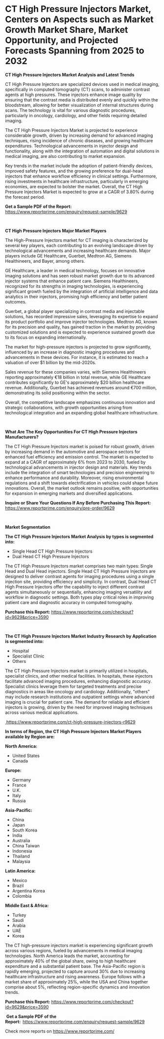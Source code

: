 <p><h1>CT High Pressure Injectors Market, Centers on Aspects such as Market Growth Market Share, Market Opportunity, and Projected Forecasts Spanning from 2025 to 2032</h1></p><p><strong>CT High Pressure Injectors Market Analysis and Latest Trends</strong></p>
<p><p>CT High Pressure Injectors are specialized devices used in medical imaging, specifically in computed tomography (CT) scans, to administer contrast agents at high pressures. These injectors enhance image quality by ensuring that the contrast media is distributed evenly and quickly within the bloodstream, allowing for better visualization of internal structures during scans. The technology is vital for various diagnostic procedures, particularly in oncology, cardiology, and other fields requiring detailed imaging.</p><p>The CT High Pressure Injectors Market is projected to experience considerable growth, driven by increasing demand for advanced imaging techniques, rising incidence of chronic diseases, and growing healthcare expenditures. Technological advancements in injector design and functionality, along with the integration of automation and digital solutions in medical imaging, are also contributing to market expansion.</p><p>Key trends in the market include the adoption of patient-friendly devices, improved safety features, and the growing preference for dual-head injectors that enhance workflow efficiency in clinical settings. Furthermore, rising investments in healthcare infrastructure, particularly in emerging economies, are expected to bolster the market. Overall, the CT High Pressure Injectors Market is expected to grow at a CAGR of 3.80% during the forecast period.</p></p>
<p><strong>Get a Sample PDF of the Report:&nbsp;</strong> <a href="https://www.reportprime.com/enquiry/request-sample/9629?utm_campaign=2532&utm_medium=2&utm_source=Github&utm_content=ia&utm_term=20032025&utm_id=ct-high-pressure-injectors">https://www.reportprime.com/enquiry/request-sample/9629</a></p>
<p>&nbsp;</p>
<p><strong>CT High Pressure Injectors Major Market Players</strong></p>
<p><p>The High-Pressure Injectors market for CT imaging is characterized by several key players, each contributing to an evolving landscape driven by technological advancements and increasing healthcare demands. Major players include GE Healthcare, Guerbet, Medtron AG, Siemens Healthineers, and Bayer, among others.</p><p>GE Healthcare, a leader in medical technology, focuses on innovative imaging solutions and has seen robust market growth due to its advanced injector systems that enhance patient care. Siemens Healthineers, recognized for its strengths in imaging technologies, is experiencing significant growth fueled by the integration of artificial intelligence and data analytics in their injectors, promising high efficiency and better patient outcomes.</p><p>Guerbet, a global player specializing in contrast media and injectable solutions, has recorded impressive sales, leveraging its expertise to expand its product portfolio and improve injector technologies. Medtron AG, known for its precision and quality, has gained traction in the market by providing customized solutions and is expected to experience sustained growth due to its focus on expanding internationally.</p><p>The market for high-pressure injectors is projected to grow significantly, influenced by an increase in diagnostic imaging procedures and advancements in these devices. For instance, it is estimated to reach a valuation of over $1 billion by the mid-2020s.</p><p>Sales revenue for these companies varies, with Siemens Healthineers reporting approximately €18 billion in total revenue, while GE Healthcare contributes significantly to GE's approximately $20 billion healthcare revenue. Additionally, Guerbet has achieved revenues around €700 million, demonstrating its solid positioning within the sector. </p><p>Overall, the competitive landscape emphasizes continuous innovation and strategic collaborations, with growth opportunities arising from technological integration and an expanding global healthcare infrastructure.</p></p>
<p>&nbsp;</p>
<p><strong>What Are The Key Opportunities For CT High Pressure Injectors Manufacturers?</strong></p>
<p><p>The CT High Pressure Injectors market is poised for robust growth, driven by increasing demand in the automotive and aerospace sectors for enhanced fuel efficiency and emission control. The market is expected to expand at a CAGR of approximately 6% from 2023 to 2030, fueled by technological advancements in injector design and materials. Key trends include the integration of smart technologies and precision engineering to enhance performance and durability. Moreover, rising environmental regulations and a shift towards electrification in vehicles could shape future innovations. Overall, the market outlook remains positive, with opportunities for expansion in emerging markets and diversified applications.</p></p>
<p><strong>Inquire or Share Your Questions If Any Before Purchasing This Report:</strong> <a href="https://www.reportprime.com/enquiry/pre-order/9629?utm_campaign=2532&utm_medium=2&utm_source=Github&utm_content=ia&utm_term=20032025&utm_id=ct-high-pressure-injectors">https://www.reportprime.com/enquiry/pre-order/9629</a></p>
<p>&nbsp;</p>
<p><strong>Market Segmentation</strong></p>
<p><strong>The CT High Pressure Injectors Market Analysis by types is segmented into:</strong></p>
<p><ul><li>Single Head CT High Pressure Injectors</li><li>Dual Head CT High Pressure Injectors</li></ul></p>
<p><p>The CT High Pressure Injectors market comprises two main types: Single Head and Dual Head injectors. Single Head CT High Pressure Injectors are designed to deliver contrast agents for imaging procedures using a single injection site, providing efficiency and simplicity. In contrast, Dual Head CT High Pressure Injectors offer the capability to inject different contrast agents simultaneously or sequentially, enhancing imaging versatility and workflow in diagnostic settings. Both types play critical roles in improving patient care and diagnostic accuracy in computed tomography.</p></p>
<p><strong>Purchase this Report:&nbsp;</strong><a href="https://www.reportprime.com/checkout?id=9629&price=3590&utm_campaign=2532&utm_medium=2&utm_source=Github&utm_content=ia&utm_term=20032025&utm_id=ct-high-pressure-injectors">https://www.reportprime.com/checkout?id=9629&price=3590</a></p>
<p>&nbsp;</p>
<p><strong>The CT High Pressure Injectors Market Industry Research by Application is segmented into:</strong></p>
<p><ul><li>Hospital</li><li>Specialist Clinic</li><li>Others</li></ul></p>
<p><p>The CT High Pressure Injectors market is primarily utilized in hospitals, specialist clinics, and other medical facilities. In hospitals, these injectors facilitate advanced imaging procedures, enhancing diagnostic accuracy. Specialist clinics leverage them for targeted treatments and precise diagnostics in areas like oncology and cardiology. Additionally, "others" may include research institutions and outpatient settings where advanced imaging is crucial for patient care. The demand for reliable and efficient injectors is growing, driven by the need for improved imaging techniques across various medical applications.</p></p>
<p><a href="https://www.reportprime.com/ct-high-pressure-injectors-r9629?utm_campaign=2532&utm_medium=2&utm_source=Github&utm_content=ia&utm_term=20032025&utm_id=ct-high-pressure-injectors">&nbsp;https://www.reportprime.com/ct-high-pressure-injectors-r9629</a></p>
<p><strong>In terms of Region, the CT High Pressure Injectors Market Players available by Region are:</strong></p>
<p>
    <p> <strong> North America: </strong>
        <ul>
            <li>United States</li>
            <li>Canada</li>
        </ul>
        </p> 
    <p> <strong> Europe: </strong>
        <ul>
            <li>Germany</li>
            <li>France</li>
            <li>U.K.</li>
            <li>Italy</li>
            <li>Russia</li>
        </ul>
        </p> 
    <p> <strong> Asia-Pacific: </strong>
        <ul>
            <li>China</li>
            <li>Japan</li>
            <li>South Korea</li>
            <li>India</li>
            <li>Australia</li>
            <li>China Taiwan</li>
            <li>Indonesia</li>
            <li>Thailand</li>
            <li>Malaysia</li>
        </ul>
        </p> 
    <p> <strong> Latin America: </strong>
        <ul>
            <li>Mexico</li>
            <li>Brazil</li>
            <li>Argentina Korea</li>
            <li>Colombia</li>
        </ul>
        </p> 
    <p> <strong> Middle East & Africa: </strong>
        <ul>
            <li>Turkey</li>
            <li>Saudi</li>
            <li>Arabia</li>
            <li>UAE</li>
            <li>Korea</li>
        </ul>
    </p>
    </p>
<p><p>The CT high-pressure injectors market is experiencing significant growth across various regions, fueled by advancements in medical imaging technologies. North America leads the market, accounting for approximately 40% of the global share, owing to high healthcare expenditure and a substantial patient base. The Asia-Pacific region is rapidly emerging, projected to capture around 30% due to increasing healthcare infrastructure and rising awareness. Europe follows with a market share of approximately 25%, while the USA and China together comprise about 5%, reflecting region-specific dynamics and innovation trends.</p></p>
<p><strong>Purchase this Report: </strong><a href="https://www.reportprime.com/checkout?id=9629&price=3590&utm_campaign=2532&utm_medium=2&utm_source=Github&utm_content=ia&utm_term=20032025&utm_id=ct-high-pressure-injectors">https://www.reportprime.com/checkout?id=9629&price=3590</a></p>
<p>&nbsp;<strong>Get a Sample PDF of the Report:&nbsp;&nbsp;</strong><a href="https://www.reportprime.com/enquiry/request-sample/9629?utm_campaign=2532&utm_medium=2&utm_source=Github&utm_content=ia&utm_term=20032025&utm_id=ct-high-pressure-injectors">https://www.reportprime.com/enquiry/request-sample/9629</a></p>
<p><strong></strong></p>
<p>Check more reports on <a href="https://www.reportprime.com/?utm_campaign=2532&utm_medium=2&utm_source=Github&utm_content=ia&utm_term=20032025&utm_id=ct-high-pressure-injectors">https://www.reportprime.com/</a></p>